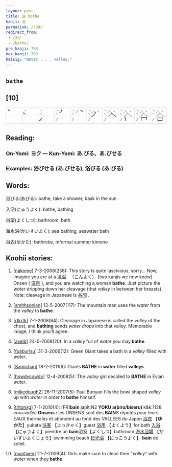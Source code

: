 ```yaml
---
layout: post
title: 浴 bathe
kanji: 浴
permalink: /789/
redirect_from:
 - /浴/
 - /bathe/
pre_kanji: 788
nex_kanji: 790
heisig: "Water . . . valley."
---
```


## `bathe`

## [10]

<div class="stroke"><img src="../images/E6B5B4.png" /></div>

## Reading:

### On-Yomi: ヨク &mdash; Kun-Yomi: あ.びる、あ.びせる

### Examples: 浴びせる (あ.びせる), 浴びる (あ.びる)

## Words:

浴びる(あびる): bathe, take a shower, bask in the sun

入浴(にゅうよく): bathe, bathing

浴室(よくしつ): bathroom, bath

海水浴(かいすいよく): sea bathing, seawater bath

浴衣(ゆかた): bathrobe, informal summer kimono

## Koohii stories:

1) [<a href="http://kanji.koohii.com/profile/nakome">nakome</a>] 7-3-2008(258): This story is quite lascivious, sorry... Now, imagine you are at a   <a href="http://jisho.org/kanji/details/混浴">混浴</a>  　（こんよく） [two kanjis we now know] Onsen (  <a href="http://jisho.org/kanji/details/温泉">温泉</a>  ), and you are watching a woman<strong> bathe</strong>. Just picture the <em>water</em> dripping down her cleavage (that <em>valley</em> in between her breasts). Note: cleavage in Japanese is   <a href="http://jisho.org/kanji/details/谷間">谷間</a>  . 

2) [<a href="http://kanji.koohii.com/profile/smithsonian">smithsonian</a>] 13-5-2007(117): The mountain man uses the <em>water</em> from the <em>valley</em> to<strong> bathe</strong>. 

3) [<a href="http://kanji.koohii.com/profile/rtkrtk">rtkrtk</a>] 7-1-2008(64): Cleavage in Japanese is called the <em>valley</em> of the chest, and <strong>bathing</strong> sends <em>water drops</em> into that valley. Memorable image, I think you&#039;ll agree. 

4) [<a href="http://kanji.koohii.com/profile/axelb">axelb</a>] 24-5-2008(20): In a <em>valley</em> full of <em>water</em> you may<strong> bathe</strong>. 

5) [<a href="http://kanji.koohii.com/profile/fuaburisu">fuaburisu</a>] 31-3-2006(12): Green Giant takes a bath in a <em>valley</em> filled with <em>water</em>. 

6) [<a href="http://kanji.koohii.com/profile/Samichan">Samichan</a>] 18-2-2011(6): Giants<strong> BATHE</strong> in <strong>water</strong> filled <strong>valleys</strong>. 

7) [<a href="http://kanji.koohii.com/profile/howdycowdy">howdycowdy</a>] 12-4-2008(5): The <em>valley</em> girl decided to<strong> BATHE</strong> in Evian <em>water</em>. 

8) [<a href="http://kanji.koohii.com/profile/mikedough2">mikedough2</a>] 26-11-2007(5): Paul Bunyan fills the bowl shaped <em>valley</em> up with <em>water</em> in order to<strong> bathe</strong> himself. 

9) [<a href="http://kanji.koohii.com/profile/tritonxg">tritonxg</a>] 7-1-2010(4): [FR]<strong>bain</strong> japlt:N2 <strong>YOKU a(biru/biseru) </strong>k&amp;k:1128 <em> eau+vallée </em><strong>Onsens :</strong> les ONSENS sont des <strong>BAIN</strong>S réputés pour leurs EAUX thermales et abondent au fond des VALLEES du Japon   <a href="http://jisho.org/kanji/details/浴衣">浴衣</a>  【<strong>ゆかた</strong>】yukata  <a href="http://jisho.org/kanji/details/浴客">浴客</a>  【よっきゃく】guest  <a href="http://jisho.org/kanji/details/浴用">浴用</a>  【よくよう】for bath  <a href="http://jisho.org/kanji/details/入浴">入浴</a>  【にゅうよく】prendre un <strong>bain</strong>浴室【よくしつ】bathroom  <a href="http://jisho.org/kanji/details/海水浴場">海水浴場</a>  【かいすいよくじょう】swimming beach  <a href="http://jisho.org/kanji/details/日光浴">日光浴</a>  【にっこうよく】 <strong>bain</strong> de soleil. 

10) [<a href="http://kanji.koohii.com/profile/mantixen">mantixen</a>] 21-7-2009(4): Girls make sure to clean their &quot;<em>valley</em>&quot; with <em>water</em> when they<strong> bathe</strong>. 
